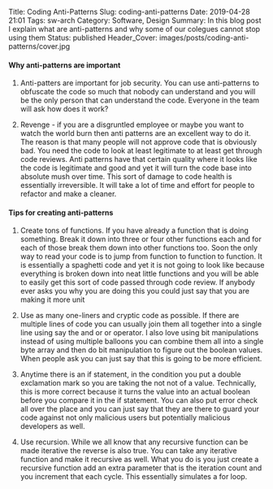 Title: Coding Anti-Patterns
Slug: coding-anti-patterns
Date: 2019-04-28 21:01
Tags: sw-arch
Category: Software, Design
Summary: In this blog post I explain what are anti-patterns and why some of our colegues cannot stop using them
Status: published
Header_Cover: images/posts/coding-anti-patterns/cover.jpg

#### Why anti-patterns are important

1. Anti-patters are important for job security. You can use anti-patterns to obfuscate the code so much that nobody can understand and you will be the only person that can understand the code. Everyone in the team will ask how does it work?

2. Revenge - if you are a disgruntled employee or maybe you want to watch the world burn then anti patterns are an excellent way to do it. The reason is that many people will not approve code that is obviously bad. You need the code to look at least legitimate to at least get through code reviews. Anti patterns have that certain quality where it looks like the code is legitimate and good and yet it will turn the code base into absolute mush over time. This sort of damage to code health is essentially irreversible. It will take a lot of time and effort for people to refactor and make a cleaner.  

#### Tips for creating anti-patterns

1. Create tons of functions. If you have already a function that is doing something. Break it down into three or four other functions each and for each of those break them down into other functions too. Soon the only way to read your code is to jump from function to function to function. It is essentially a spaghetti code and yet it is not going to look like because everything is broken down into neat little functions and you will be able to easily get this sort of code passed through code review. If anybody ever asks you why you are doing this you could just say that you are making it more unit

2. Use as many one-liners and cryptic code as possible. If there are multiple lines of code you can usually join them all together into a single line using say the and or or operator. I also love using bit manipulations instead of using multiple balloons you can combine them all into a single byte  array and then do bit manipulation to figure out the boolean values. When people ask you can just say that this is going to be more efficient.

3. Anytime there is an if statement, in the condition you put a double exclamation mark so you are taking the not not of a value. Technically, this is more correct because it turns the value into an actual boolean before you compare it in the if statement. You can also put error check all over the place and you can just say that they are there to guard your code against not only malicious users but potentially malicious developers as well.

4. Use recursion. While we all know that any recursive function can be made iterative the reverse is also true. You can take any iterative function and make it recursive as well. What you do is you just create a recursive function add an extra parameter that is the iteration count and you increment that each cycle. This essentially simulates a for loop.
